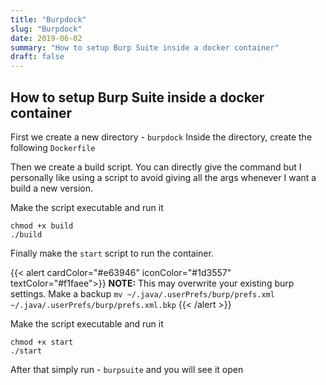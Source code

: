 ```yaml
---
title: "Burpdock"
slug: "Burpdock"
date: 2019-06-02
summary: "How to setup Burp Suite inside a docker container"
draft: false
---
```


## How to setup Burp Suite inside a docker container

First we create a new directory - `burpdock`
Inside the directory, create the following `Dockerfile`

<div class="not-prose">
<script src="https://gist.github.com/1181d442b2a92067b5f3f111d5b3b69e.js?file=Dockerfile"></script>
</div>

Then we create a build script. You can directly give the command but I personally like using a script to avoid giving all the args whenever I want a build a new version.

<div class="not-prose">
<script src="https://gist.github.com/1181d442b2a92067b5f3f111d5b3b69e.js?file=build"></script>
</div>

Make the script executable and run it

```
chmod +x build
./build
```

Finally make the `start` script to run the container.

{{< alert cardColor="#e63946" iconColor="#1d3557" textColor="#f1faee">}} **NOTE:** This may overwrite your existing burp settings. Make a backup `mv ~/.java/.userPrefs/burp/prefs.xml ~/.java/.userPrefs/burp/prefs.xml.bkp`
{{< /alert >}}

<div class="not-prose mt-4">
<script src="https://gist.github.com/1181d442b2a92067b5f3f111d5b3b69e.js?file=start"></script>
</div>

Make the script executable and run it

```
chmod +x start
./start
```

After that simply run - `burpsuite` and you will see it open
